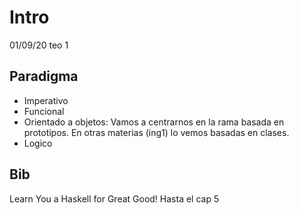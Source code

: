 # Intro

01/09/20 teo 1

## Paradigma

- Imperativo
- Funcional
- Orientado a objetos: Vamos a centrarnos en la rama basada en prototipos. En
  otras materias (ing1) lo vemos basadas en clases.
- Logico

## Bib

Learn You a Haskell for Great Good! Hasta el cap 5

